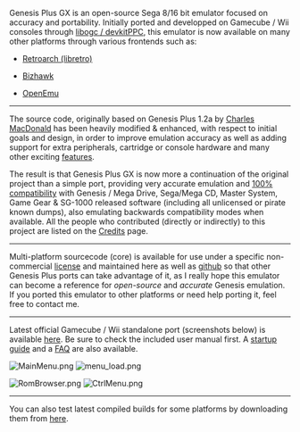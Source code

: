 Genesis Plus GX is an open-source Sega 8/16 bit emulator focused on accuracy and portability. Initially ported and developped on Gamecube / Wii consoles through [libogc / devkitPPC](http://sourceforge.net/projects/devkitpro/), this emulator is now available on many other platforms through various frontends such as:

* [Retroarch (libretro)](http://www.libretro.com)

* [Bizhawk](http://tasvideos.org/Bizhawk.html)

* [OpenEmu](http://openemu.org/)

----

The source code, originally based on Genesis Plus 1.2a by [Charles MacDonald](http://www.techno-junk.org/ ) has been heavily modified & enhanced, with respect to initial goals and design, in order to improve emulation accuracy as well as adding support for extra peripherals, cartridge or console hardware and many other exciting [features](https://bitbucket.org/eke/genesis-plus-gx/wiki/Features).

The result is that Genesis Plus GX is now more a continuation of the original project than a simple port, providing very accurate emulation and [100% compatibility](https://bitbucket.org/eke/genesis-plus-gx/wiki/Compatibility) with Genesis / Mega Drive, Sega/Mega CD, Master System, Game Gear & SG-1000 released software (including all unlicensed or pirate known dumps), also emulating backwards compatibility modes when available. All the people who contributed (directly or indirectly) to this project are listed on the [Credits](https://bitbucket.org/eke/genesis-plus-gx/wiki/Credits) page.

----

Multi-platform sourcecode (core) is available for use under a specific non-commercial [license](https://bitbucket.org/eke/genesis-plus-gx/src/aa9d0889309bc8b13f140be8949415a32d0461a7/LICENSE.txt) and maintained here as well as [github](https://github.com/ekeeke/Genesis-Plus-GX) so that other Genesis Plus ports can take advantage of it, as I really hope this emulator can become a reference for _open-source_ and _accurate_ Genesis emulation. If you ported this emulator to other platforms or need help porting it, feel free to contact me.

----

Latest official Gamecube / Wii standalone port (screenshots below) is available [here](https://bitbucket.org/eke/genesis-plus-gx/downloads). Be sure to check the included user manual first. A [startup guide](https://bitbucket.org/eke/genesis-plus-gx/wiki/Getting%20Started) and a [FAQ](https://bitbucket.org/eke/genesis-plus-gx/wiki/Frequently%20Asked%20Questions) are also available.

![MainMenu.png](https://bitbucket.org/repo/7AjE6M/images/3565283297-MainMenu.png)
![menu_load.png](https://bitbucket.org/repo/7AjE6M/images/164055790-menu_load.png)

![RomBrowser.png](https://bitbucket.org/repo/7AjE6M/images/1972035547-RomBrowser.png)
![CtrlMenu.png](https://bitbucket.org/repo/7AjE6M/images/2283464354-CtrlMenu.png)

----
You can also test latest compiled builds for some platforms by downloading them from [here](https://bitbucket.org/eke/genesis-plus-gx/src/710da247684c89ff3a3ee7f9d6785a96a01f0117/builds/).
